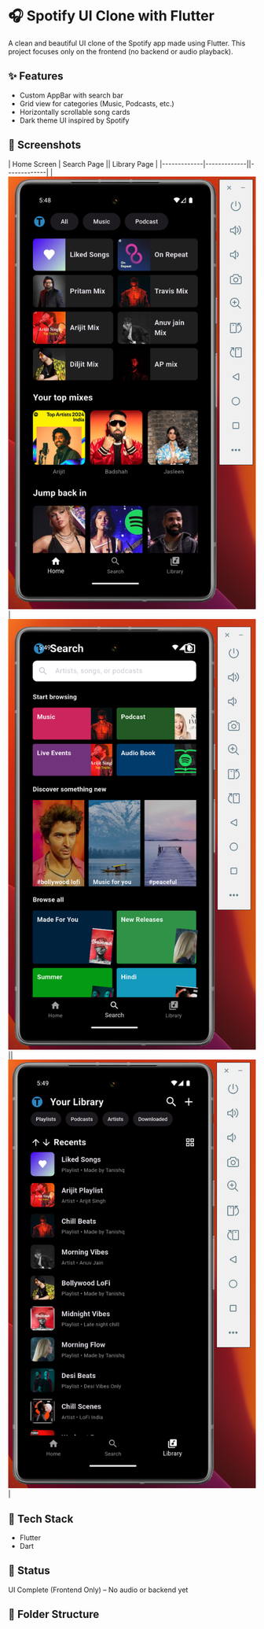 # 🎧 Spotify UI Clone with Flutter

A clean and beautiful UI clone of the Spotify app made using Flutter. This project focuses only on the frontend (no backend or audio playback).

## ✨ Features

- Custom AppBar with search bar
- Grid view for categories (Music, Podcasts, etc.)
- Horizontally scrollable song cards
- Dark theme UI inspired by Spotify

## 📸 Screenshots

| Home Screen | Search Page || Library Page |
|-------------|-------------||-------------|
| ![Home](assets/images/spotify_home.png) | ![Search](assets/images/spotify_search.png) || ![Search](assets/images/spotify_library.png) |

## 📱 Tech Stack

- Flutter
- Dart

## 🚧 Status

UI Complete (Frontend Only) – No audio or backend yet

## 📂 Folder Structure

